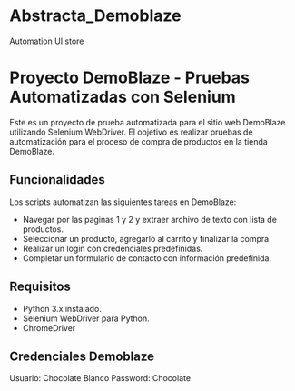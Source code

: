 # Abstracta_Demoblaze
Automation UI store
# Proyecto DemoBlaze - Pruebas Automatizadas con Selenium

Este es un proyecto de prueba automatizada para el sitio web DemoBlaze utilizando Selenium WebDriver. El objetivo es realizar pruebas de automatización para el proceso de compra de productos en la tienda DemoBlaze.

## Funcionalidades

Los scripts automatizan las siguientes tareas en DemoBlaze:

- Navegar por las paginas 1 y 2 y extraer archivo de texto con lista de productos.
- Seleccionar un producto, agregarlo al carrito y finalizar la compra.
- Realizar un login con credenciales predefinidas.
- Completar un formulario de contacto con información predefinida.

## Requisitos

- Python 3.x instalado.
- Selenium WebDriver para Python.
- ChromeDriver

## Credenciales Demoblaze
Usuario: Chocolate Blanco
Password: Chocolate
